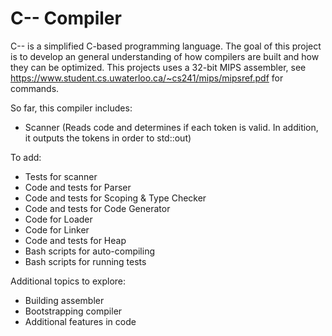 # C-- Compiler
C-- is a simplified C-based programming language. The goal of this project is to develop an general understanding of how compilers are built and how they can be optimized. This projects uses a 32-bit MIPS assembler, see https://www.student.cs.uwaterloo.ca/~cs241/mips/mipsref.pdf for commands.

So far, this compiler includes:
- Scanner (Reads code and determines if each token is valid. In addition, it outputs the tokens in order to std::out)

To add:
- Tests for scanner
- Code and tests for Parser
- Code and tests for Scoping & Type Checker
- Code and tests for Code Generator
- Code for Loader
- Code for Linker
- Code and tests for Heap
- Bash scripts for auto-compiling
- Bash scripts for running tests

Additional topics to explore:
- Building assembler
- Bootstrapping compiler
- Additional features in code
